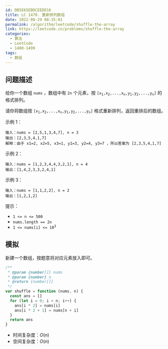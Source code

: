 ```yaml
---
id: DB5E65EBDCEEDD16
title: LC 1470. 重新排列数组
date: 2022-08-29 08:35:01
permalink: /algorithm/leetcode/shuffle-the-array
link: https://leetcode.cn/problems/shuffle-the-array
categories:
  - 算法
  - LeetCode
  - 1400-1499
tags:
  - 数组
---
```


<Level :type='1'/>

## 问题描述

给你一个数组 `nums` ，数组中有 `2n` 个元素，按 <code>[x<sub>1</sub>,x<sub>2</sub>,...,x<sub>n</sub>,y<sub>1</sub>,y<sub>2</sub>,...,y<sub>n</sub>]</code> 的格式排列。

请你将数组按 <code>[x<sub>1</sub>,x<sub>2</sub>,...,x<sub>n</sub>,y<sub>1</sub>,y<sub>2</sub>,...,y<sub>n</sub>]</code> 格式重新排列，返回重排后的数组。

示例 1：

```text
输入：nums = [2,5,1,3,4,7], n = 3
输出：[2,3,5,4,1,7]
解释：由于 x1=2, x2=5, x3=1, y1=3, y2=4, y3=7 ，所以答案为 [2,3,5,4,1,7]
```

示例 2：

```text
输入：nums = [1,2,3,4,4,3,2,1], n = 4
输出：[1,4,2,3,3,2,4,1]
```

示例 3：

```text
输入：nums = [1,1,2,2], n = 2
输出：[1,2,1,2]
```

提示：

- `1 <= n <= 500`
- `nums.length == 2n`
- <code>1 <= nums[i] <= 10<sup>3</sup></code>

## 模拟

新建一个数组，按题意将对应元素放入即可。

```javascript
/**
 * @param {number[]} nums
 * @param {number} n
 * @return {number[]}
 */
var shuffle = function (nums, n) {
  const ans = []
  for (let i = 0; i < n; i++) {
    ans[i * 2] = nums[i]
    ans[i * 2 + 1] = nums[n + i]
  }
  return ans
}
```

- 时间复杂度：$O(n)$
- 空间复杂度：$O(n)$
